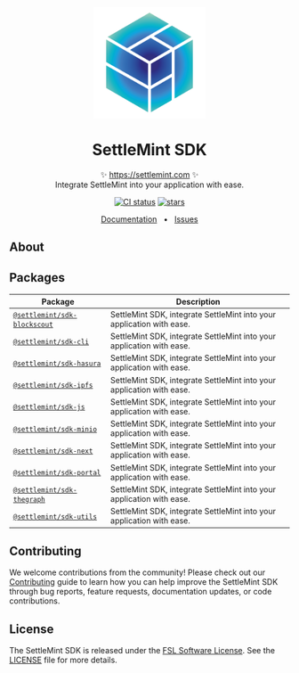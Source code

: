 <p align="center">
  <img src="https://github.com/settlemint/sdk/blob/main/logo.svg" width="200px" align="center" alt="SettleMint logo" />
  <h1 align="center">SettleMint SDK</h1>
  <p align="center">
    ✨ <a href="https://settlemint.com">https://settlemint.com</a> ✨
    <br/>
    Integrate SettleMint into your application with ease.
  </p>
</p>

<p align="center">
<a href="https://github.com/settlemint/sdk/actions?query=branch%3Amain"><img src="https://github.com/settlemint/sdk/actions/workflows/build.yml/badge.svg?event=push&branch=main" alt="CI status" /></a>
<a href="https://github.com/settlemint/sdk" rel="nofollow"><img src="https://img.shields.io/github/stars/settlemint/sdk" alt="stars"></a>
</p>

<div align="center">
  <a href="https://console.settlemint.com/documentation/">Documentation</a>
  <span>&nbsp;&nbsp;•&nbsp;&nbsp;</span>
  <a href="https://github.com/settlemint/sdk/issues">Issues</a>
  <br />
</div>

## About

## Packages

| Package | Description |
|---------|-------------|
| [`@settlemint/sdk-blockscout`](sdk/blockscout) | SettleMint SDK, integrate SettleMint into your application with ease. |
| [`@settlemint/sdk-cli`](sdk/cli) | SettleMint SDK, integrate SettleMint into your application with ease. |
| [`@settlemint/sdk-hasura`](sdk/hasura) | SettleMint SDK, integrate SettleMint into your application with ease. |
| [`@settlemint/sdk-ipfs`](sdk/ipfs) | SettleMint SDK, integrate SettleMint into your application with ease. |
| [`@settlemint/sdk-js`](sdk/js) | SettleMint SDK, integrate SettleMint into your application with ease. |
| [`@settlemint/sdk-minio`](sdk/minio) | SettleMint SDK, integrate SettleMint into your application with ease. |
| [`@settlemint/sdk-next`](sdk/next) | SettleMint SDK, integrate SettleMint into your application with ease. |
| [`@settlemint/sdk-portal`](sdk/portal) | SettleMint SDK, integrate SettleMint into your application with ease. |
| [`@settlemint/sdk-thegraph`](sdk/thegraph) | SettleMint SDK, integrate SettleMint into your application with ease. |
| [`@settlemint/sdk-utils`](sdk/utils) | SettleMint SDK, integrate SettleMint into your application with ease. |
## Contributing

We welcome contributions from the community! Please check out our [Contributing](../../.github/CONTRIBUTING.md) guide to learn how you can help improve the SettleMint SDK through bug reports, feature requests, documentation updates, or code contributions.

## License

The SettleMint SDK is released under the [FSL Software License](https://fsl.software). See the [LICENSE](https://github.com/settlemint/sdk/blob/main/LICENSE) file for more details.

